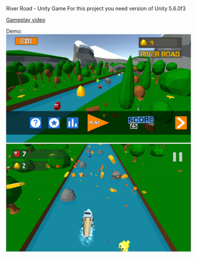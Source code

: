 River Road - Unity Game
For this project you need version of Unity 5.6.0f3

[Gameplay video](https://www.youtube.com/watch?v=AnJMAu88kBc)

Demo:
![Home Screen](https://github.com/sbinfo/River-Road/blob/master/River%20Road%20Home%20screen.png)
![Gameplay](https://github.com/sbinfo/River-Road/blob/master/River%20Road%20gameplay.png)
